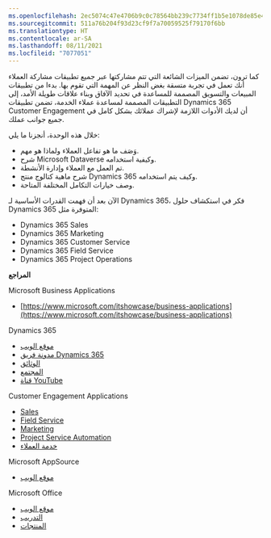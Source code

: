 ```yaml
---
ms.openlocfilehash: 2ec5074c47e4706b9c0c78564bb239c7734ff1b5e1078de85e41de7c2876e239
ms.sourcegitcommit: 511a76b204f93d23cf9f7a70059525f79170f6bb
ms.translationtype: HT
ms.contentlocale: ar-SA
ms.lasthandoff: 08/11/2021
ms.locfileid: "7077051"
---
```

كما ترون، تضمن الميزات الشائعة التي تتم مشاركتها عبر جميع تطبيقات مشاركة العملاء أنك تعمل في تجربة متسقة بغض النظر عن المهمة التي تقوم بها. بدءا من تطبيقات المبيعات والتسويق المصممة للمساعدة في تحديد الآفاق وبناء علاقات طويلة الأمد، إلى التطبيقات المصممة لمساعدة عملاء الخدمة، تضمن تطبيقات Dynamics 365 Customer Engagement أن لديك الأدوات اللازمة لإشراك عملائك بشكل كامل في جميع جوانب عملك.

خلال هذه الوحدة، أنجزنا ما يلي:

 -  وَصَف ما هو تفاعل العملاء ولماذا هو مهم.
 -  شرح Microsoft Dataverse وكيفية استخدامه.
 -  تم العمل مع العملاء وإدارة الأنشطة.
 -  شرح ماهية كتالوج منتج Dynamics 365 وكيف يتم استخدامه.
 -  وصف خيارات التكامل المختلفة المتاحة.

الآن بعد أن فهمت القدرات الأساسية لـ Dynamics 365، فكر في استكشاف حلول Dynamics 365 المتوفرة مثل:

 -  Dynamics 365 Sales
 -  Dynamics 365 Marketing
 -  Dynamics 365 Customer Service
 -  Dynamics 365 Field Service
 -  Dynamics 365 Project Operations

**المراجع**

Microsoft Business Applications

 -  [https://www.microsoft.com/itshowcase/business-applications](https://www.microsoft.com/itshowcase/business-applications)

Dynamics 365

 -  [موقع الويب](https://dynamics.microsoft.com/)
 -  [مدونة فريق Dynamics 365](https://community.dynamics.com/365/b/365teamblog)
 -  [الوثائق](https://docs.microsoft.com/)
 -  [المجتمع](https://community.dynamics.com/)
 -  [قناة YouTube](https://www.youtube.com/channel/UCJGCg4rB3QSs8y_1FquelBQ)

Customer Engagement Applications

 -  [Sales](/dynamics365/sales-enterprise/help-hub)
 -  [Field Service](/dynamics365/field-service/user-guide)
 -  [Marketing](/dynamics365/marketing/help-hub)
 -  [Project Service Automation](/dynamics365/project-service/overview)
 -  [خدمة العملاء](/dynamics365/customer-service/help-hub)

Microsoft AppSource

 -  [موقع الويب](https://appsource.microsoft.com/)

Microsoft Office

 -  [موقع الويب](https://products.office.com/home)
 -  [التدريب](https://support.office.com/office-training-center?ms.officeurl=training)
 -  [المنتجات](https://products.office.com/products)
